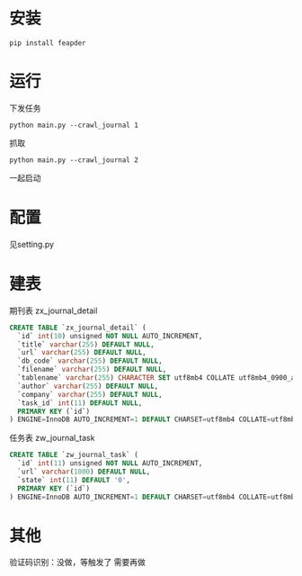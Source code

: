 # 安装
    
    pip install feapder

# 运行

下发任务
    
    python main.py --crawl_journal 1

抓取
    
    python main.py --crawl_journal 2

一起启动

# 配置

见setting.py

# 建表

期刊表 zx_journal_detail
```sql
CREATE TABLE `zx_journal_detail` (
  `id` int(10) unsigned NOT NULL AUTO_INCREMENT,
  `title` varchar(255) DEFAULT NULL,
  `url` varchar(255) DEFAULT NULL,
  `db_code` varchar(255) DEFAULT NULL,
  `filename` varchar(255) DEFAULT NULL,
  `tablename` varchar(255) CHARACTER SET utf8mb4 COLLATE utf8mb4_0900_ai_ci DEFAULT NULL,
  `author` varchar(255) DEFAULT NULL,
  `company` varchar(255) DEFAULT NULL,
  `task_id` int(11) DEFAULT NULL,
  PRIMARY KEY (`id`)
) ENGINE=InnoDB AUTO_INCREMENT=1 DEFAULT CHARSET=utf8mb4 COLLATE=utf8mb4_0900_ai_ci;
```

任务表 zw_journal_task

```sql
CREATE TABLE `zw_journal_task` (
  `id` int(11) unsigned NOT NULL AUTO_INCREMENT,
  `url` varchar(1000) DEFAULT NULL,
  `state` int(11) DEFAULT '0',
  PRIMARY KEY (`id`)
) ENGINE=InnoDB AUTO_INCREMENT=1 DEFAULT CHARSET=utf8mb4 COLLATE=utf8mb4_0900_ai_ci;
```

# 其他

验证码识别：没做，等触发了 需要再做